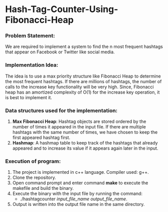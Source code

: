 # Hash-Tag-Counter-Using-Fibonacci-Heap
### Problem Statement:
We are required to implement a system to find the n most frequent hashtags that appear on Facebook or Twitter like social media.

### Implementation Idea:
The idea is to use a max priority structure like Fibonacci Heap to determine the most frequent hashtags. If there are millions of hashtags, the number of calls to the increase key functionality will be very high. Since, Fibonacci heap has an amortized complexity of O(1) for the increase key operation, it is best to implement it.

### Data structures used for the implementation:
1. **Max Fibonacci Heap**: Hashtag objects are stored ordered by the number of times it appeared in the input file. If there are multiple hashtags with the same number of times, we have chosen to keep the first appeared hashtag first.
2. **Hashmap**: A hashmap table to keep track of the hashtags that already appeared and to increase its value if it appears again later in the input.

### Execution of program:
1. The project is implemented in c++ language. Compiler used: g++.
2. Clone the repository.
3. Open command prompt and enter command **make** to execute the makefile and build the binary.
4. Execute the binary with the input file by running the command:
    * ./hashtagcounter *input_file_name* *output_file_name*.
5. Output is written into the output file name in the same directory.
